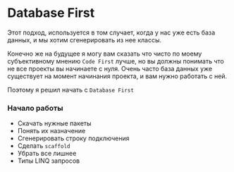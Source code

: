 # Database First

Этот подход, используется в том случает, когда у нас уже есть база данных, и мы хотим сгенерировать из нее классы.

Конечно же на будущее я могу вам сказать что чисто по моему 
субъективному мнению `Code First` лучше, но вы должны 
понимать что не все проекты вы начинаете с нуля. 
Очень часто база данных уже существует на момент начинания 
проекта, и вам нужно работать с ней.

Поэтому я решил начать с `Database First`

### Начало работы 
- Скачать нужные пакеты 
- Понять их назначение
- Сгенерировать строку подключения 
- Сделать `scaffold`
- Убрать все лишнее 
- Типы LINQ запросов


